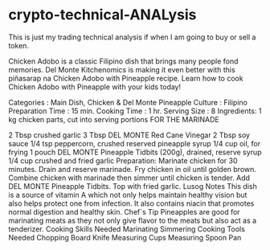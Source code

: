# crypto-technical-ANALysis

This is just my trading technical analysis if when I am going to buy or sell a token.

Chicken Adobo is a classic Filipino dish that brings many people fond memories. Del Monte Kitchenomics is making it even better with this piñasarap na Chicken Adobo with Pineapple recipe. Learn how to cook Chicken Adobo with Pineapple with your kids today!

Categories : Main Dish, Chicken & Del Monte Pineapple
Culture : Filipino
Preparation Time : 15 min.
Cooking Time : 1 hr.
Serving Size : 8
Ingredients:
1 kg chicken parts, cut into serving portions
FOR THE MARINADE

2 Tbsp crushed garlic
3 Tbsp DEL MONTE Red Cane Vinegar
2 Tbsp soy sauce
1/4 tsp peppercorn, crushed
reserved pineapple syrup
1/4 cup oil, for frying
1 pouch DEL MONTE Pineapple Tidbits (200g), drained, reserve syrup
1/4 cup crushed and fried garlic
Preparation:
Marinate chicken for 30 minutes. Drain and reserve marinade.
Fry chicken in oil until golden brown.
Combine chicken with marinade then simmer until chicken is tender. Add DEL MONTE Pineapple Tidbits. Top with fried garlic.
Lusog Notes
This dish is a source of vitamin A which not only helps maintain healthy vision but also helps protect one from infection. It also contains niacin that promotes normal digestion and healthy skin.
Chef`s Tip
Pineapples are good for marinating meats as they not only give flavor to the meats but also act as a tenderizer.
Cooking Skills Needed
Marinating
Simmering
Cooking Tools Needed
Chopping Board
Knife
Measuring Cups
Measuring Spoon
Pan
